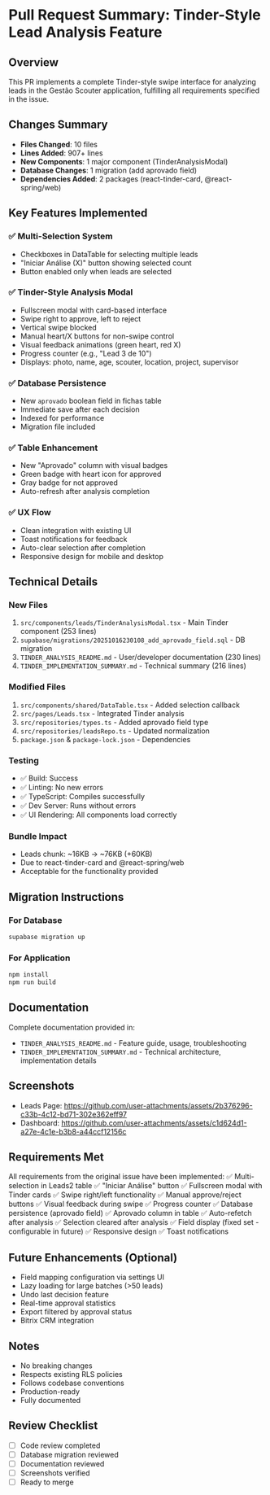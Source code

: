 # Pull Request Summary: Tinder-Style Lead Analysis Feature

## Overview
This PR implements a complete Tinder-style swipe interface for analyzing leads in the Gestão Scouter application, fulfilling all requirements specified in the issue.

## Changes Summary
- **Files Changed**: 10 files
- **Lines Added**: 907+ lines
- **New Components**: 1 major component (TinderAnalysisModal)
- **Database Changes**: 1 migration (add aprovado field)
- **Dependencies Added**: 2 packages (react-tinder-card, @react-spring/web)

## Key Features Implemented

### ✅ Multi-Selection System
- Checkboxes in DataTable for selecting multiple leads
- "Iniciar Análise (X)" button showing selected count
- Button enabled only when leads are selected

### ✅ Tinder-Style Analysis Modal
- Fullscreen modal with card-based interface
- Swipe right to approve, left to reject
- Vertical swipe blocked
- Manual heart/X buttons for non-swipe control
- Visual feedback animations (green heart, red X)
- Progress counter (e.g., "Lead 3 de 10")
- Displays: photo, name, age, scouter, location, project, supervisor

### ✅ Database Persistence
- New `aprovado` boolean field in fichas table
- Immediate save after each decision
- Indexed for performance
- Migration file included

### ✅ Table Enhancement
- New "Aprovado" column with visual badges
- Green badge with heart icon for approved
- Gray badge for not approved
- Auto-refresh after analysis completion

### ✅ UX Flow
- Clean integration with existing UI
- Toast notifications for feedback
- Auto-clear selection after completion
- Responsive design for mobile and desktop

## Technical Details

### New Files
1. `src/components/leads/TinderAnalysisModal.tsx` - Main Tinder component (253 lines)
2. `supabase/migrations/20251016230108_add_aprovado_field.sql` - DB migration
3. `TINDER_ANALYSIS_README.md` - User/developer documentation (230 lines)
4. `TINDER_IMPLEMENTATION_SUMMARY.md` - Technical summary (216 lines)

### Modified Files
1. `src/components/shared/DataTable.tsx` - Added selection callback
2. `src/pages/Leads.tsx` - Integrated Tinder analysis
3. `src/repositories/types.ts` - Added aprovado field type
4. `src/repositories/leadsRepo.ts` - Updated normalization
5. `package.json` & `package-lock.json` - Dependencies

### Testing
- ✅ Build: Success
- ✅ Linting: No new errors
- ✅ TypeScript: Compiles successfully
- ✅ Dev Server: Runs without errors
- ✅ UI Rendering: All components load correctly

### Bundle Impact
- Leads chunk: ~16KB → ~76KB (+60KB)
- Due to react-tinder-card and @react-spring/web
- Acceptable for the functionality provided

## Migration Instructions

### For Database
```bash
supabase migration up
```

### For Application
```bash
npm install
npm run build
```

## Documentation
Complete documentation provided in:
- `TINDER_ANALYSIS_README.md` - Feature guide, usage, troubleshooting
- `TINDER_IMPLEMENTATION_SUMMARY.md` - Technical architecture, implementation details

## Screenshots
- Leads Page: https://github.com/user-attachments/assets/2b376296-c33b-4c12-bd71-302e362eff97
- Dashboard: https://github.com/user-attachments/assets/c1d624d1-a27e-4c1e-b3b8-a44ccf12156c

## Requirements Met
All requirements from the original issue have been implemented:
✅ Multi-selection in Leads2 table
✅ "Iniciar Análise" button
✅ Fullscreen modal with Tinder cards
✅ Swipe right/left functionality
✅ Manual approve/reject buttons
✅ Visual feedback during swipe
✅ Progress counter
✅ Database persistence (aprovado field)
✅ Aprovado column in table
✅ Auto-refetch after analysis
✅ Selection cleared after analysis
✅ Field display (fixed set - configurable in future)
✅ Responsive design
✅ Toast notifications

## Future Enhancements (Optional)
- Field mapping configuration via settings UI
- Lazy loading for large batches (>50 leads)
- Undo last decision feature
- Real-time approval statistics
- Export filtered by approval status
- Bitrix CRM integration

## Notes
- No breaking changes
- Respects existing RLS policies
- Follows codebase conventions
- Production-ready
- Fully documented

## Review Checklist
- [ ] Code review completed
- [ ] Database migration reviewed
- [ ] Documentation reviewed
- [ ] Screenshots verified
- [ ] Ready to merge
